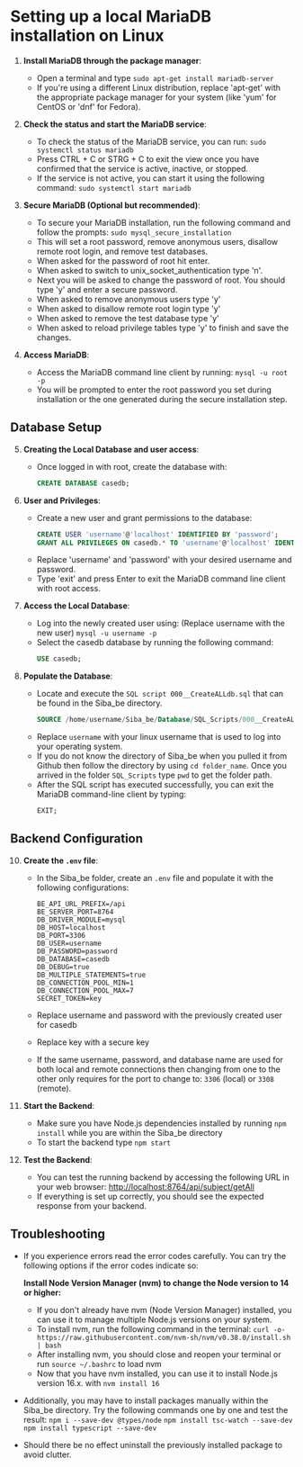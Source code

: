 # Setting up a local MariaDB installation on Linux

1. **Install MariaDB through the package manager**: 
   - Open a terminal and type 
   ``` sudo apt-get install mariadb-server ``` 
   - If you're using a different Linux distribution, replace 'apt-get' with the appropriate package manager for your system (like 'yum' for CentOS or 'dnf' for Fedora).

2. **Check the status and start the MariaDB service**:
   - To check the status of the MariaDB service, you can run:
    ``` sudo systemctl status mariadb ```
    - Press CTRL + C or STRG + C to exit the view once you have confirmed that the service is active, inactive, or stopped.
    - If the service is not active, you can start it using the following command:
    ` sudo systemctl start mariadb `

3. **Secure MariaDB (Optional but recommended)**:
   - To secure your MariaDB installation, run the following command and follow the prompts:
    ``` sudo mysql_secure_installation ```
   - This will set a root password, remove anonymous users, disallow remote root login, and remove test databases.
   - When asked for the password of root hit enter.
   - When asked to switch to unix_socket_authentication type 'n'.
   - Next you will be asked to change the password of root. You should type 'y' and enter a secure password.
   - When asked to remove anonymous users type 'y'
   - When asked to disallow remote root login type 'y'
   - When asked to remove the test database type 'y'
   - When asked to reload privilege tables type 'y' to finish and save the changes.

4. **Access MariaDB**:
   - Access the MariaDB command line client by running:
    `mysql -u root -p`
   - You will be prompted to enter the root password you set during installation or the one generated during the secure installation step.

## Database Setup

5. **Creating the Local Database and user access**:
   - Once logged in with root, create the database with:
     ```sql
     CREATE DATABASE casedb;
     ```

6. **User and Privileges**:
   - Create a new user and grant permissions to the database:
     ```sql
     CREATE USER 'username'@'localhost' IDENTIFIED BY 'password';
     GRANT ALL PRIVILEGES ON casedb.* TO 'username'@'localhost' IDENTIFIED BY 'password';
     ```
   - Replace 'username' and 'password' with your desired username and password.
   - Type 'exit' and press Enter to exit the MariaDB command line client with root access.

7. **Access the Local Database**:
   - Log into the newly created user using: (Replace username with the new user)
    `mysql -u username -p`
   - Select the casedb database by running the following command:
     ```sql
     USE casedb;
     ```

8. **Populate the Database**:
   - Locate and execute the `SQL script 000__CreateALLdb.sql` that can be found in the Siba_be directory.
     ```sql
     SOURCE /home/username/Siba_be/Database/SQL_Scripts/000__CreateALLdb.sql;
     ```
   - Replace `username` with your linux username that is used to log into your operating system.
   - If you do not know the directory of Siba_be when you pulled it from Github then follow the directory by using `cd folder_name`. Once you arrived in the folder `SQL_Scripts` type `pwd` to get the folder path.
   - After the SQL script has executed successfully, you can exit the MariaDB command-line client by typing:
     ```sql
     EXIT;
     ```

## Backend Configuration

10. **Create the `.env` file**:
    - In the Siba_be folder, create an `.env` file and populate it with the following configurations:

         ```
         BE_API_URL_PREFIX=/api
         BE_SERVER_PORT=8764
         DB_DRIVER_MODULE=mysql
         DB_HOST=localhost
         DB_PORT=3306
         DB_USER=username
         DB_PASSWORD=password
         DB_DATABASE=casedb
         DB_DEBUG=true
         DB_MULTIPLE_STATEMENTS=true
         DB_CONNECTION_POOL_MIN=1
         DB_CONNECTION_POOL_MAX=7
         SECRET_TOKEN=key
         ```

    - Replace username and password with the previously created user for casedb
    - Replace key with a secure key
    - If the same username, password, and database name are used for both local and remote connections then changing from one to the other only requires for the port to change to: `3306` (local) or `3308` (remote).

11. **Start the Backend**:
    - Make sure you have Node.js dependencies installed by running `npm install` while you are within the Siba_be directory
    - To start the backend type `npm start`

12. **Test the Backend**:
    - You can test the running backend by accessing the following URL in your web browser:
      [http://localhost:8764/api/subject/getAll](http://localhost:8764/api/subject/getAll)
    - If everything is set up correctly, you should see the expected response from your backend.

## Troubleshooting

- If you experience errors read the error codes carefully. You can try the following options if the error codes indicate so:

   **Install Node Version Manager (nvm) to change the Node version to 14 or higher:**

   - If you don't already have nvm (Node Version Manager) installed, you can use it to manage multiple Node.js versions on your system.
   - To install nvm, run the following command in the terminal:
    `curl -o- https://raw.githubusercontent.com/nvm-sh/nvm/v0.38.0/install.sh | bash`
   - After installing nvm, you should close and reopen your terminal or run 
   `source ~/.bashrc` to load nvm
   - Now that you have nvm installed, you can use it to install Node.js version 16.x. with
    `nvm install 16`

- Additionally, you may have to install packages manually within the Siba_be directory. Try the following commands one by one and test the result:
    `npm i --save-dev @types/node`
    `npm install tsc-watch --save-dev`
    `npm install typescript --save-dev`
- Should there be no effect uninstall the previously installed package to avoid clutter.
